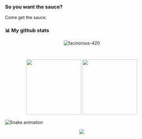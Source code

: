 ### So you want the sauce?

Come get the sauce.

### 📊 My github stats

<div>
  <p align="center">
   <img align="center" src="https://github-readme-streak-stats.herokuapp.com/?user=facinorous-420&theme=radical" alt="facinorous-420" />
 </p>
 <br>
 <p align="center">
   <img height="180em" src="https://github-readme-stats.vercel.app/api?username=facinorous-420&show_icons=true&theme=dracula&include_all_commits=true&count_private=true" />
   <img height="180em" src="https://github-readme-stats.vercel.app/api/top-langs/?username=facinorous-420&layout=compact&langs_count=7&theme=dracula" />
 </p>
</div>

![Snake animation](https://github.com/facinorous-420/facinorous-420/blob/output/github-contribution-grid-snake.svg)

<p align="center">
  <img src="https://komarev.com/ghpvc/?username=senpaisubby&color=282a36" />
</p>
